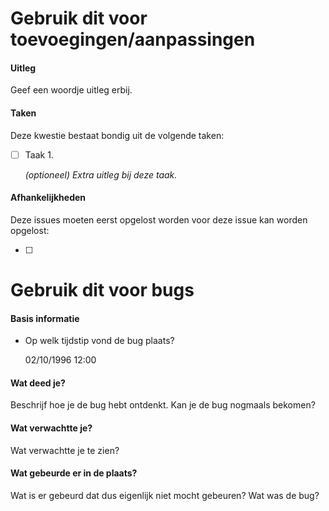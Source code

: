 # Gebruik dit voor toevoegingen/aanpassingen

#### Uitleg

Geef een woordje uitleg erbij.

#### Taken

Deze kwestie bestaat bondig uit de volgende taken:

- [ ] Taak 1.

	*(optioneel) Extra uitleg bij deze taak.*

#### Afhankelijkheden

Deze issues moeten eerst opgelost worden voor deze issue kan worden opgelost:

- [ ] #

# Gebruik dit voor bugs

#### Basis informatie

- Op welk tijdstip vond de bug plaats?

	02/10/1996 12:00

#### Wat deed je?

Beschrijf hoe je de bug hebt ontdenkt. Kan je de bug nogmaals bekomen?

#### Wat verwachtte je?

Wat verwachtte je te zien?

#### Wat gebeurde er in de plaats?

Wat is er gebeurd dat dus eigenlijk niet mocht gebeuren? Wat was de bug?
